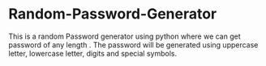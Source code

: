 # Random-Password-Generator
This is a random Password generator using python where we can get password of any length . The password will be generated using uppercase letter, lowercase letter, digits and special symbols.
